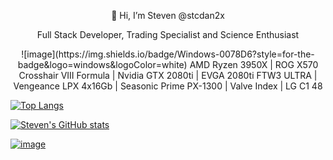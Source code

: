
<!---
stcdan2x/stcdan2x is a ✨ special ✨ repository because its `README.md` (this file) appears on your GitHub profile.
You can click the Preview link to take a look at your changes.
--->



<p align=center>👋 Hi, I’m Steven @stcdan2x</p>
<p align=center>Full Stack Developer, Trading Specialist and Science Enthusiast</p>

<p align=center>![image](https://img.shields.io/badge/Windows-0078D6?style=for-the-badge&logo=windows&logoColor=white) AMD Ryzen 3950X | ROG X570 Crosshair VIII Formula | Nvidia GTX 2080ti | EVGA 2080ti FTW3 ULTRA | Vengeance LPX 4x16Gb | Seasonic Prime PX-1300 | Valve Index | LG C1 48 </p>



[![Top Langs](https://github-readme-stats.vercel.app/api/top-langs/?username=anuraghazra&langs_count=10&layout=compact&theme=vision-friendly-dark)](https://github.com/stcdan2x)

[![Steven's GitHub stats](https://github-readme-stats.vercel.app/api?username=stcdan2x&hide=contribs,stars,issues&count_private=true&show_icons=true&theme=great-gatsby)](https://github.com/stcdan2x)

[![image](https://github-readme-streak-stats.herokuapp.com/?user=stcdan2x&theme=dark)](https://github.com/stcdan2x)


